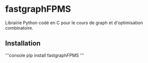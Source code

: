 # fastgraphFPMS

Librairie Python codé en C pour le cours de graph et d'optimisation combinatoire.

## Installation

'''console
pip install fastgraphFPMS
'''